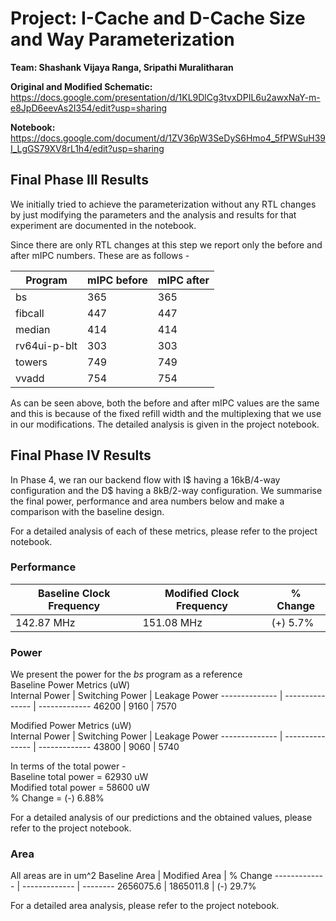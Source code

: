 # **Project: I-Cache and D-Cache Size and Way Parameterization**

**Team: Shashank Vijaya Ranga, Sripathi Muralitharan**

**Original and Modified Schematic:** https://docs.google.com/presentation/d/1KL9DlCg3tvxDPIL6u2awxNaY-m-e8JpD6eevAs2I354/edit?usp=sharing

**Notebook:** https://docs.google.com/document/d/1ZV36pW3SeDyS6Hmo4_5fPWSuH39I_LgGS79XV8rL1h4/edit?usp=sharing

## **Final Phase III Results**

We initially tried to achieve the parameterization without any RTL changes by just modifying the parameters and the analysis and results for that experiment are documented in the notebook.

Since there are only RTL changes at this step we report only the before and after mIPC numbers. These are as follows - 

Program | mIPC before | mIPC after
------- | ----------- | ----------
bs | 365 | 365
fibcall | 447 | 447
median | 414 | 414
rv64ui-p-blt | 303 | 303
towers | 749 | 749
vvadd | 754 | 754

As can be seen above, both the before and after mIPC values are the same and this is because of the fixed refill width and the multiplexing that we use in our modifications. The detailed analysis is given in the project notebook.

## **Final Phase IV Results**

In Phase 4, we ran our backend flow with I$ having a 16kB/4-way configuration and the D$ having a 8kB/2-way configuration. We summarise the final power, performance and area numbers below and make a comparison with the baseline design.

For a detailed analysis of each of these metrics, please refer to the project notebook.

### **Performance**
Baseline Clock Frequency | Modified Clock Frequency | % Change
------------------------ | ------------------------ | --------
142.87 MHz | 151.08 MHz | (+) 5.7%

### **Power**
We present the power for the *bs* program as a reference<br/>
Baseline Power Metrics (uW)<br/>
Internal Power | Switching Power | Leakage Power 
-------------- | --------------- | ------------- 
46200 | 9160 | 7570 

Modified Power Metrics (uW)<br/>
Internal Power | Switching Power | Leakage Power 
-------------- | --------------- | ------------- 
43800 | 9060 | 5740

In terms of the total power -<br/> 
Baseline total power = 62930 uW<br/>
Modified total power = 58600 uW<br/>
% Change = (-) 6.88%<br/>

For a detailed analysis of our predictions and the obtained values, please refer to the project notebook.
 
### **Area**
All areas are in um^2
Baseline Area | Modified Area | % Change
------------- | ------------- | --------
2656075.6 | 1865011.8 | (-) 29.7%

For a detailed area analysis, please refer to the project notebook.

